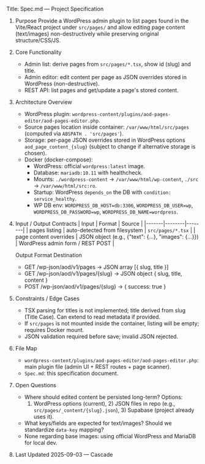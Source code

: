 Title: Spec.md — Project Specification

1. Purpose
   Provide a WordPress admin plugin to list pages found in the Vite/React project under `src/pages/` and allow editing page content (text/images) non-destructively while preserving original structure/CSS/JS.

2. Core Functionality
   - Admin list: derive pages from `src/pages/*.tsx`, show id (slug) and title.
   - Admin editor: edit content per page as JSON overrides stored in WordPress (non-destructive).
   - REST API: list pages and get/update a page's stored content.

3. Architecture Overview
   - WordPress plugin: `wordpress-content/plugins/aod-pages-editor/aod-pages-editor.php`.
   - Source pages location inside container: `/var/www/html/src/pages` (computed via `ABSPATH . 'src/pages'`).
   - Storage: per-page JSON overrides stored in WordPress options `aod_page_content_{slug}` (subject to change if alternative storage is chosen).
   - Docker (docker-compose):
     - WordPress: official `wordpress:latest` image.
     - Database: `mariadb:10.11` with healthcheck.
     - Mounts: `./wordpress-content` -> `/var/www/html/wp-content`, `./src` -> `/var/www/html/src:ro`.
     - Startup: WordPress `depends_on` the DB with `condition: service_healthy`.
     - WP DB env: `WORDPRESS_DB_HOST=db:3306`, `WORDPRESS_DB_USER=wp`, `WORDPRESS_DB_PASSWORD=wp`, `WORDPRESS_DB_NAME=wordpress`.

4. Input / Output Contracts
   | Input | Format | Source |
   |-------|--------|--------|
   | pages listing | auto-detected from filesystem | `src/pages/*.tsx` |
   | page content overrides | JSON object (e.g., {"text": {...}, "images": {...}}) | WordPress admin form / REST POST |

   Output Format Destination
   - GET /wp-json/aod/v1/pages -> JSON array [{ slug, title }]
   - GET /wp-json/aod/v1/pages/{slug} -> JSON object { slug, title, content }
   - POST /wp-json/aod/v1/pages/{slug} -> { success: true }

5. Constraints / Edge Cases
   - TSX parsing for titles is not implemented; title derived from slug (Title Case). Can extend to read metadata if provided.
   - If `src/pages` is not mounted inside the container, listing will be empty; requires Docker mount.
   - JSON validation required before save; invalid JSON rejected.

6. File Map
   - `wordpress-content/plugins/aod-pages-editor/aod-pages-editor.php`: main plugin file (admin UI + REST routes + page scanner).
   - `Spec.md`: this specification document.

7. Open Questions
   - Where should edited content be persisted long-term? Options:
     1) WordPress options (current), 2) JSON files in repo (e.g., `src/pages/_content/{slug}.json`), 3) Supabase (project already uses it).
   - What keys/fields are expected for text/images? Should we standardize `data-key` mapping?
   - None regarding base images: using official WordPress and MariaDB for local dev.

8. Last Updated
   2025-09-03 — Cascade
